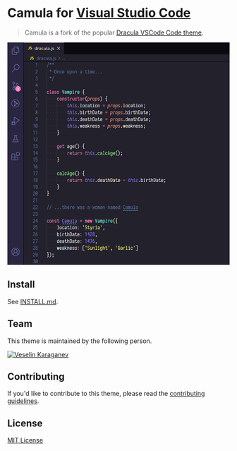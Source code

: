 # Camula for [Visual Studio Code](http://code.visualstudio.com)

> Camula is a fork of the popular [Dracula VSCode Code theme](https://github.com/dracula/visual-studio-code).

![Screenshot](https://raw.githubusercontent.com/veselink1/camula-vscode-theme/master/screenshot.png)

## Install

See [INSTALL.md](https://raw.githubusercontent.com/veselink1/camula-vscode-theme/master/screenshot.png).

## Team

This theme is maintained by the following person.

[![Veselin Karaganev](https://avatars3.githubusercontent.com/u/12015256?v=3&s=70)](https://github.com/veselink1)

## Contributing

If you'd like to contribute to this theme, please read the [contributing guidelines](./.github/CONTRIBUTING.md).

## License

[MIT License](./LICENSE)
